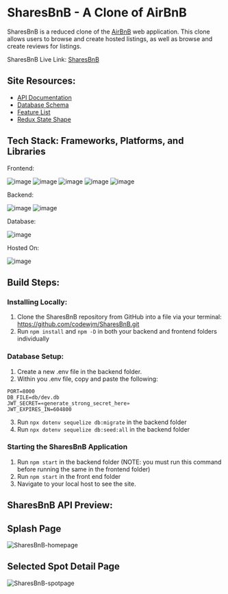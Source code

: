 # SharesBnB - A Clone of AirBnB

SharesBnB is a reduced clone of the [AirBnB](https://www.airbnb.com/) web application. This clone allows users to browse and create hosted listings, as well as browse and create reviews for listings.

SharesBnB Live Link: [SharesBnB](https://sharesbnb.herokuapp.com/)

## Site Resources: 

* [API Documentation](https://github.com/codewjm/SharesBnB/wiki/API-Documentation)
* [Database Schema](https://github.com/codewjm/SharesBnB/wiki/Database-Schema)
* [Feature List](https://github.com/codewjm/SharesBnB/wiki/Feature-List)
* [Redux State Shape](https://github.com/codewjm/SharesBnB/wiki/Redux-State-Shape)

## Tech Stack: Frameworks, Platforms, and Libraries

Frontend:

![image](https://user-images.githubusercontent.com/20654267/192156837-122333b5-1337-4630-abcd-e48f538c141d.png)
![image](https://user-images.githubusercontent.com/20654267/192156876-64b1afdd-e93f-4f6b-a0ff-2d7e9b75258a.png)
![image](https://user-images.githubusercontent.com/20654267/192156881-268b4f35-02b2-4113-861b-c2ea54b6ff87.png)
![image](https://user-images.githubusercontent.com/20654267/192156890-ca8a0612-9350-4d10-88f7-cc09dd740865.png)
![image](https://user-images.githubusercontent.com/20654267/192156892-eddb0af2-29cc-46bf-9d6d-fc0ead32005b.png)


Backend:

![image](https://user-images.githubusercontent.com/20654267/192156854-da992c42-d7fc-468a-ad02-65316be0d9c2.png)
![image](https://user-images.githubusercontent.com/20654267/192156896-44718733-3b28-4f64-934a-78522df3a444.png)

Database: 

![image](https://user-images.githubusercontent.com/20654267/192156956-e6ef56f2-5645-406a-8778-83baf75489a1.png)

Hosted On:

![image](https://user-images.githubusercontent.com/20654267/192156972-28d4bd6a-7012-4d73-8bbd-105cfba12108.png)

## Build Steps:

### Installing Locally: 
1. Clone the SharesBnB repository from GitHub into a file via your terminal: https://github.com/codewjm/SharesBnB.git
2. Run `npm install` and `npm -D` in both your backend and frontend folders individually

### Database Setup:
1. Create a new .env file in the backend folder. 
2. Within you .env file, copy and paste the following:
```
PORT=8000
DB_FILE=db/dev.db
JWT_SECRET=«generate_strong_secret_here»
JWT_EXPIRES_IN=604800
 ```
 3. Run `npx dotenv sequelize db:migrate` in the backend folder 
 4. Run `npx dotenv sequelize db:seed:all` in the backend folder 

### Starting the SharesBnB Application

1. Run `npm start` in the backend folder (NOTE: you must run this command before running the same in the frontend folder)
2. Run `npm start` in the front end folder 
3. Navigate to your local host to see the site.


## SharesBnB API Preview:

## Splash Page 

![SharesBnB-homepage](https://user-images.githubusercontent.com/95896008/192286349-bf6f9a7c-1d89-430f-b16a-1f22c865024b.png)

## Selected Spot Detail Page

![SharesBnB-spotpage](https://user-images.githubusercontent.com/95896008/192286432-1bb1403f-c4e8-403c-a0ed-fee2b4c7af21.png)
